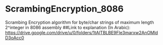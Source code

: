 # ScrambingEncryption_8086
Scrambing Encryption algorithm for byte/char strings of maximum length 2^integer in 8086 assembly
##Link to explanation (In Arabic):
https://drive.google.com/drive/u/0/folders/1tAlTBLBE9Fle3marxw2AnOMldD3oAcc0
